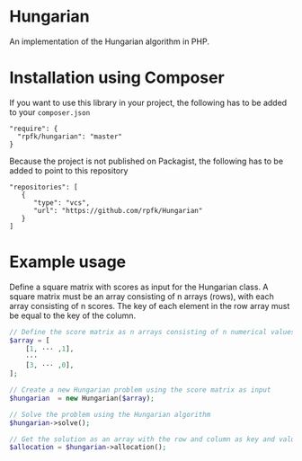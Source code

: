 # Hungarian
An implementation of the Hungarian algorithm in PHP.

# Installation using Composer
If you want to use this library in your project, the following has to be added to your `composer.json`

```
"require": {
  "rpfk/hungarian": "master"
}
```

Because the project is not published on Packagist, the following has to be added to point to this repository

```
"repositories": [
   {
      "type": "vcs",
      "url": "https://github.com/rpfk/Hungarian"
   }
]
```

# Example usage
Define a square matrix with scores as input for the Hungarian class. A square matrix must be an array consisting of n arrays (rows), with each array consisting of n scores.
The key of each element in the row array must be equal to the key of the column.
```php
// Define the score matrix as n arrays consisting of n numerical values
$array = [
    [1, ··· ,1],
    ···
    [3, ··· ,0],
];

// Create a new Hungarian problem using the score matrix as input
$hungarian  = new Hungarian($array);

// Solve the problem using the Hungarian algorithm
$hungarian->solve();

// Get the solution as an array with the row and column as key and value, respectively
$allocation = $hungarian->allocation();
```
